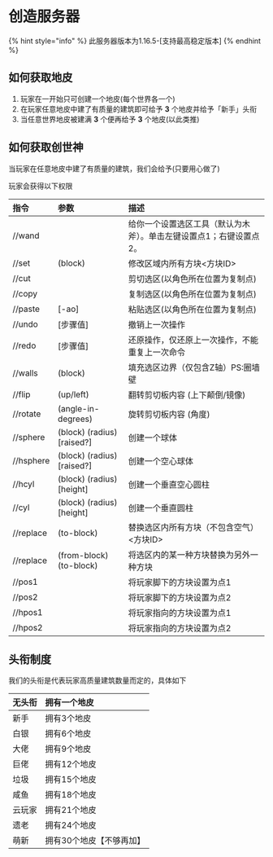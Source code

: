 # 创造服务器

{% hint style="info" %}
此服务器版本为1.16.5-\[支持最高稳定版本\]
{% endhint %}

## 如何获取地皮 <a id="&#x5982;&#x4F55;&#x83B7;&#x53D6;&#x5730;&#x76AE;"></a>

1. 玩家在一开始只可创建一个地皮\(每个世界各一个\)
2. 在玩家任意地皮中建了有质量的建筑即可给予 **3** 个地皮并给予「新手」头衔
3. 当任意世界地皮被建满 **3** 个便再给予 **3** 个地皮\(以此类推\)

## 如何获取创世神 <a id="&#x5982;&#x4F55;&#x83B7;&#x53D6;&#x521B;&#x4E16;&#x795E;"></a>

当玩家在任意地皮中建了有质量的建筑，我们会给予\(只要用心做了\)

玩家会获得以下权限

| 指令 | 参数 | 描述 |
| :--- | :--- | :--- |
| //wand |  | 给你一个设置选区工具（默认为木斧）。单击左键设置点1；右键设置点2。 |
| //set | \(block\) | 修改区域内所有方块&lt;方块ID&gt; |
| //cut |  | 剪切选区\(以角色所在位置为复制点\) |
| //copy |  | 复制选区\(以角色所在位置为复制点\) |
| //paste | \[-ao\] | 粘贴选区\(以角色所在位置为复制点\) |
| //undo | \[步骤值\] | 撤销上一次操作 |
| //redo | \[步骤值\] | 还原操作，仅还原上一次操作，不能重复上一次命令 |
| //walls | \(block\) | 填充选区边界（仅包含Z轴）PS:圈墙壁 |
| //flip | \(up/left\) | 翻转剪切板内容 \(上下颠倒/镜像\) |
| //rotate | \(angle-in-degrees\) | 旋转剪切板内容 \(角度\) |
| //sphere | \(block\) \(radius\) \[raised?\] | 创建一个球体 |
| //hsphere | \(block\) \(radius\) \[raised?\] | 创建一个空心球体 |
| //hcyl | \(block\) \(radius\) \[height\] | 创建一个垂直空心圆柱 |
| //cyl | \(block\) \(radius\) \[height\] | 创建一个垂直圆柱 |
| //replace | \(to-block\) | 替换选区内所有方块（不包含空气）&lt;方块ID&gt; |
| //replace | \(from-block\) \(to-block\) | 将选区内的某一种方块替换为另外一种方块 |
| //pos1 |  | 将玩家脚下的方块设置为点1 |
| //pos2 |  | 将玩家脚下的方块设置为点2 |
| //hpos1 |  | 将玩家指向的方块设置为点1 |
| //hpos2 |  | 将玩家指向的方块设置为点2 |

## 头衔制度 <a id="&#x5934;&#x8854;&#x5236;&#x5EA6;"></a>

我们的头衔是代表玩家高质量建筑数量而定的，具体如下

| 无头衔 | 拥有一个地皮 |
| :--- | :--- |
| 新手 | 拥有3个地皮 |
| 白银 | 拥有6个地皮 |
| 大佬 | 拥有9个地皮 |
| 巨佬 | 拥有12个地皮 |
| 垃圾 | 拥有15个地皮 |
| 咸鱼 | 拥有18个地皮 |
| 云玩家 | 拥有21个地皮 |
| 遗老 | 拥有24个地皮 |
| 萌新 | 拥有30个地皮【不够再加】 |

